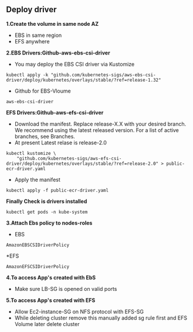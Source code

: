 ## Deploy driver ##
**1.Create the volume in same node AZ**
* EBS in same region
* EFS anywhere

**2.EBS Drivers:Github-aws-ebs-csi-driver**

* You may deploy the EBS CSI driver via Kustomize

```
kubectl apply -k "github.com/kubernetes-sigs/aws-ebs-csi-driver/deploy/kubernetes/overlays/stable/?ref=release-1.32"
```

* Github for EBS-Vloume
```
aws-ebs-csi-driver
```

**EFS Drivers:Github-aws-efs-csi-driver**
* Download the manifest. Replace release-X.X with your desired branch. We recommend using the latest released version. For a list of active branches, see Branches.
* At present Latest relase is release-2.0
```
kubectl kustomize \
    "github.com/kubernetes-sigs/aws-efs-csi-driver/deploy/kubernetes/overlays/stable/?ref=release-2.0" > public-ecr-driver.yaml
```
* Apply the manifest
```
kubectl apply -f public-ecr-driver.yaml
```

**Finally Check is drivers installed**
```
kubectl get pods -n kube-system
```
**3.Attach Ebs policy to nodes-roles**
* EBS
```
AmazonEBSCSIDriverPolicy
```

*EFS
```
AmazonEFSCSIDriverPolicy
```

**4.To access App's created with EbS**

* Make sure LB-SG is opened on valid ports

**5.To access App's created with EFS**
* Allow Ec2-instance-SG on NFS protocol with EFS-SG
* While deleting cluster remove this manually added sg rule first and EFS Volume later delete cluster


